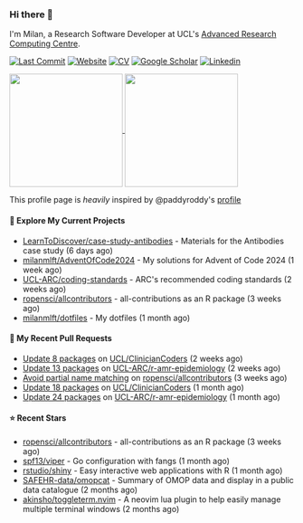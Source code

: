 ### Hi there 👋

I'm Milan, a Research Software Developer at UCL's [Advanced Research Computing
Centre](https://www.ucl.ac.uk/advanced-research-computing/advanced-research-computing-centre).

[![Last Commit](https://img.shields.io/github/last-commit/milanmlft/milanmlft?label=updated)](https://github.com/milanmlft)
[![Website](https://img.shields.io/badge/GitHub%20Pages-222?logo=githubpages&logoColor=fff&style=for-the-badge&style=flat)](https://milanmlft.dev)
[![CV](https://img.shields.io/badge/CV-PDF-pink.svg)](https://milanmlft.netlify.app/uploads/resume.pdf)
[![Google Scholar](https://img.shields.io/badge/Google%20Scholar-4285F4?logo=googlescholar&logoColor=fff&style=for-the-badge&style=flat)](https://scholar.google.com/citations?user=LwW40HQAAAAJ&hl=en)
[![Linkedin](https://img.shields.io/badge/LinkedIn-0A66C2?logo=linkedin&logoColor=fff&style=for-the-badge&style=flat)](http://www.linkedin.com/in/milan-malfait)


<a href="https://github.com/milanmlft/milanmlft#gh-dark-mode-only">
  <img height=200 align="center" src="https://github-readme-stats-paddyroddy.vercel.app/api?username=milanmlft&disable_animations=true&hide_border=true&hide_title=true&include_all_commits=true&rank_icon=github&show=prs_merged,reviews&show_icons=true&theme=tokyonight" />
</a>


<a href="https://github.com/milanmlft/milanmlft#gh-light-mode-only">
  <img height=200 align="center" src="https://github-readme-stats-paddyroddy.vercel.app/api?username=milanmlft&disable_animations=true&hide_border=true&hide_title=true&include_all_commits=true&rank_icon=github&show=prs_merged,reviews&show_icons=true&theme=default" />
</a>

This profile page is _heavily_ inspired by @paddyroddy's [profile](https://github.com/paddyroddy/paddyroddy)

#### 👷 Explore My Current Projects

- [LearnToDiscover/case-study-antibodies](https://github.com/LearnToDiscover/case-study-antibodies) - Materials for the Antibodies case study
  (6 days ago)
- [milanmlft/AdventOfCode2024](https://github.com/milanmlft/AdventOfCode2024) - My solutions for Advent of Code 2024
  (1 week ago)
- [UCL-ARC/coding-standards](https://github.com/UCL-ARC/coding-standards) - ARC&#39;s recommended coding standards
  (2 weeks ago)
- [ropensci/allcontributors](https://github.com/ropensci/allcontributors) - all-contributions as an R package
  (3 weeks ago)
- [milanmlft/dotfiles](https://github.com/milanmlft/dotfiles) - My dotfiles
  (1 month ago)

#### 🔨 My Recent Pull Requests

- [Update 8 packages](https://github.com/UCL/ClinicianCoders/pull/53) on [UCL/ClinicianCoders](https://github.com/UCL/ClinicianCoders)
  (2 weeks ago)
- [Update 13 packages](https://github.com/UCL-ARC/r-amr-epidemiology/pull/37) on [UCL-ARC/r-amr-epidemiology](https://github.com/UCL-ARC/r-amr-epidemiology)
  (2 weeks ago)
- [Avoid partial name matching](https://github.com/ropensci/allcontributors/pull/51) on [ropensci/allcontributors](https://github.com/ropensci/allcontributors)
  (3 weeks ago)
- [Update 18 packages](https://github.com/UCL/ClinicianCoders/pull/52) on [UCL/ClinicianCoders](https://github.com/UCL/ClinicianCoders)
  (1 month ago)
- [Update 24 packages](https://github.com/UCL-ARC/r-amr-epidemiology/pull/36) on [UCL-ARC/r-amr-epidemiology](https://github.com/UCL-ARC/r-amr-epidemiology)
  (1 month ago)

#### ⭐ Recent Stars

- [ropensci/allcontributors](https://github.com/ropensci/allcontributors) - all-contributions as an R package
  (3 weeks ago)
- [spf13/viper](https://github.com/spf13/viper) - Go configuration with fangs
  (1 month ago)
- [rstudio/shiny](https://github.com/rstudio/shiny) - Easy interactive web applications with R
  (1 month ago)
- [SAFEHR-data/omopcat](https://github.com/SAFEHR-data/omopcat) - Summary of OMOP data and display in a public data catalogue
  (2 months ago)
- [akinsho/toggleterm.nvim](https://github.com/akinsho/toggleterm.nvim) - A neovim lua plugin to help easily manage multiple terminal windows
  (2 months ago)
